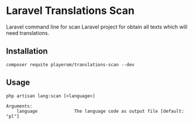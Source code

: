 # Laravel Translations Scan

Laravel command line for scan Laravel project for obtain all texts which will need translations.

## Installation

```
composer requite playerom/translations-scan --dev
```

## Usage

```
php artisan lang:scan [<language>]

Arguments:
    language              The language code as output file [default: "pl"]
```
